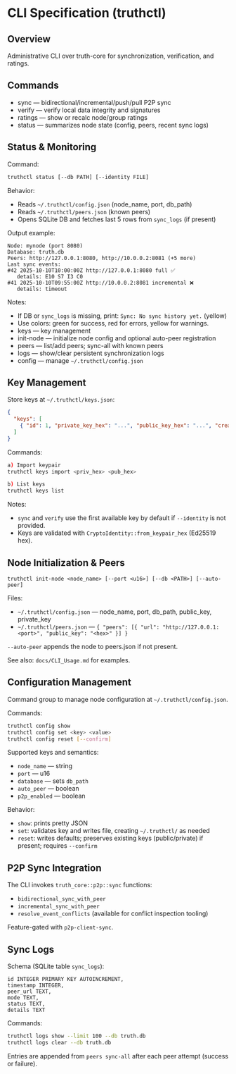 # CLI Specification (truthctl)

## Overview
Administrative CLI over truth-core for synchronization, verification, and ratings.

## Commands
- sync — bidirectional/incremental/push/pull P2P sync
- verify — verify local data integrity and signatures
- ratings — show or recalc node/group ratings
- status — summarizes node state (config, peers, recent sync logs)
## Status & Monitoring

Command:
```bash
truthctl status [--db PATH] [--identity FILE]
```

Behavior:
- Reads `~/.truthctl/config.json` (node_name, port, db_path)
- Reads `~/.truthctl/peers.json` (known peers)
- Opens SQLite DB and fetches last 5 rows from `sync_logs` (if present)

Output example:
```
Node: mynode (port 8080)
Database: truth.db
Peers: http://127.0.0.1:8080, http://10.0.0.2:8081 (+5 more)
Last sync events:
#42 2025-10-10T10:00:00Z http://127.0.0.1:8080 full ✅
   details: E10 S7 I3 C0
#41 2025-10-10T09:55:00Z http://10.0.0.2:8081 incremental ❌
   details: timeout
```

Notes:
- If DB or `sync_logs` is missing, print: `Sync: No sync history yet.` (yellow)
- Use colors: green for success, red for errors, yellow for warnings.
- keys — key management
- init-node — initialize node config and optional auto-peer registration
- peers — list/add peers; sync-all with known peers
- logs — show/clear persistent synchronization logs
 - config — manage `~/.truthctl/config.json`

## Key Management

Store keys at `~/.truthctl/keys.json`:
```json
{
  "keys": [
    { "id": 1, "private_key_hex": "...", "public_key_hex": "...", "created_at": "2025-10-06T09:00:00Z" }
  ]
}
```

Commands:
```bash
a) Import keypair
truthctl keys import <priv_hex> <pub_hex>

b) List keys
truthctl keys list
```

Notes:
- `sync` and `verify` use the first available key by default if `--identity` is not provided.
- Keys are validated with `CryptoIdentity::from_keypair_hex` (Ed25519 hex).

## Node Initialization & Peers
`truthctl init-node <node_name> [--port <u16>] [--db <PATH>] [--auto-peer]`

Files:
- `~/.truthctl/config.json` — node_name, port, db_path, public_key, private_key
- `~/.truthctl/peers.json` — `{ "peers": [{ "url": "http://127.0.0.1:<port>", "public_key": "<hex>" }] }`

`--auto-peer` appends the node to peers.json if not present.

See also: `docs/CLI_Usage.md` for examples.

## Configuration Management
Command group to manage node configuration at `~/.truthctl/config.json`.

Commands:
```bash
truthctl config show
truthctl config set <key> <value>
truthctl config reset [--confirm]
```

Supported keys and semantics:
- `node_name` — string
- `port` — u16
- `database` — sets `db_path`
- `auto_peer` — boolean
- `p2p_enabled` — boolean

Behavior:
- `show`: prints pretty JSON
- `set`: validates key and writes file, creating `~/.truthctl/` as needed
- `reset`: writes defaults; preserves existing keys (public/private) if present; requires `--confirm`

## P2P Sync Integration
The CLI invokes `truth_core::p2p::sync` functions:
- `bidirectional_sync_with_peer`
- `incremental_sync_with_peer`
- `resolve_event_conflicts` (available for conflict inspection tooling)

Feature-gated with `p2p-client-sync`.

## Sync Logs
Schema (SQLite table `sync_logs`):
```
id INTEGER PRIMARY KEY AUTOINCREMENT,
timestamp INTEGER,
peer_url TEXT,
mode TEXT,
status TEXT,
details TEXT
```

Commands:
```bash
truthctl logs show --limit 100 --db truth.db
truthctl logs clear --db truth.db
```
Entries are appended from `peers sync-all` after each peer attempt (success or failure).


